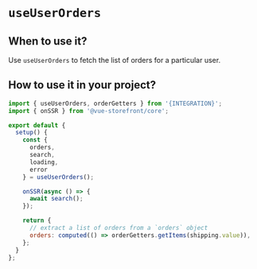 # `useUserOrders`

## When to use it?

Use `useUserOrders` to fetch the list of orders for a particular user.


## How to use it in your project?

```js
import { useUserOrders, orderGetters } from '{INTEGRATION}';
import { onSSR } from '@vue-storefront/core';

export default {
  setup() {
    const {
      orders,
      search,
      loading,
      error
    } = useUserOrders();

    onSSR(async () => {
      await search();
    });

    return {
      // extract a list of orders from a `orders` object
      orders: computed(() => orderGetters.getItems(shipping.value)),
    };
  }
};
```